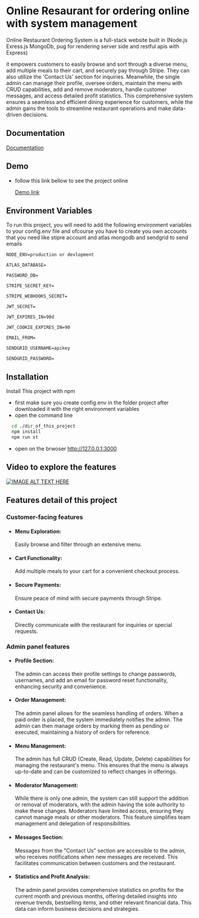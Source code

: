# Online Resaurant for ordering online with system management

Online Restaurant Ordering System is a full-stack website built in (Node.js Exress.js MongoDb, pug for rendering server side and restful apis with Express)

it empowers customers to easily browse and sort through a diverse menu, add multiple meals to their cart, and securely pay through Stripe. They can also utilize the 'Contact Us' section for inquiries. Meanwhile, the single admin can manage their profile, oversee orders, maintain the menu with CRUD capabilities, add and remove moderators, handle customer messages, and access detailed profit statistics. This comprehensive system ensures a seamless and efficient dining experience for customers, while the admin gains the tools to streamline restaurant operations and make data-driven decisions.

## Documentation

[Documentation](https://documenter.getpostman.com/view/27529827/2s9Y5crz1N)

## Demo

- follow this link bellow to see the project online

  [Demo link](https://online-restaurant.onrender.com/)

## Environment Variables

To run this project, you will need to add the following environment variables to your config.env file and ofcourse you have to create you own accounts that you need like stipre account and atlas mongodb and sendgrid to send emails

`NODE_ENV=production or devlopment`

`ATLAS_DATABASE=`

`PASSWORD_DB=`

`STRIPE_SECRET_KEY=`

`STRIPE_WEBHOOKS_SECRET=`

`JWT_SECRET=`

`JWT_EXPIRES_IN=90d`

`JWT_COOKIE_EXPIRES_IN=90`

`EMAIL_FROM=`

`SENDGRID_USERNAME=apikey`

`SENDGRID_PASSWORD=`

## Installation

Install This project with npm

- first make sure you create config.env in the folder project after downloaded it with the right environment variables
- open the command line

```bash
  cd ./dir_of_this_project
  npm install
  npm run st
```

- open on the brwoser http://127.0.0.1:3000

## Video to explore the features

[![IMAGE ALT TEXT HERE](https://img.youtube.com/vi/cRpuuGEN2tk/0.jpg)](https://www.youtube.com/watch?v=cRpuuGEN2tk)

## Features detail of this project

### Customer-facing features

- #### Menu Exploration:

  Easily browse and filter through an extensive menu.

- #### Cart Functionality:

  Add multiple meals to your cart for a convenient checkout process.

- #### Secure Payments:

  Ensure peace of mind with secure payments through Stripe.

- #### Contact Us:

  Directly communicate with the restaurant for inquiries or special requests.

### Admin panel features

- #### Profile Section:

  The admin can access their profile settings to change passwords, usernames, and add an email for password reset functionality, enhancing security and convenience.

- #### Order Management:

  The admin panel allows for the seamless handling of orders. When a paid order is placed, the system immediately notifies the admin. The admin can then manage orders by marking them as pending or executed, maintaining a history of orders for reference.

- #### Menu Management:

  The admin has full CRUD (Create, Read, Update, Delete) capabilities for managing the restaurant's menu. This ensures that the menu is always up-to-date and can be customized to reflect changes in offerings.

- #### Moderator Management:

  While there is only one admin, the system can still support the addition or removal of moderators, with the admin having the sole authority to make these changes. Moderators have limited access, ensuring they cannot manage meals or other moderators. This feature simplifies team management and delegation of responsibilities.

- #### Messages Section:

  Messages from the "Contact Us" section are accessible to the admin, who receives notifications when new messages are received. This facilitates communication between customers and the restaurant.

- #### Statistics and Profit Analysis:
  The admin panel provides comprehensive statistics on profits for the current month and previous months, offering detailed insights into revenue trends, bestselling items, and other relevant financial data. This data can inform business decisions and strategies.
